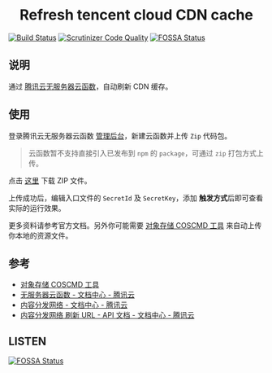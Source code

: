 <h1 align="center"> Refresh tencent cloud CDN cache </h1>

[![Build Status](https://scrutinizer-ci.com/g/godruoyi/tencent-cdn-refresh/badges/build.png?b=master)](https://travis-ci.org/godruoyi/tencent-cdn-refresh)
[![Scrutinizer Code Quality](https://scrutinizer-ci.com/g/godruoyi/tencent-cdn-refresh/badges/quality-score.png?b=master)](https://scrutinizer-ci.com/g/godruoyi/tencent-cdn-refresh/?branch=master)
[![FOSSA Status](https://app.fossa.com/api/projects/git%2Bgithub.com%2Fgodruoyi%2Ftencent-cdn-refresh.svg?type=shield)](https://app.fossa.com/projects/git%2Bgithub.com%2Fgodruoyi%2Ftencent-cdn-refresh?ref=badge_shield)


## 说明

通过 [腾讯云无服务器云函数](https://cloud.tencent.com/product/scf)，自动刷新 CDN 缓存。

## 使用

登录腾讯云无服务器云函数 [管理后台](https://console.cloud.tencent.com/scf/list/create)，新建云函数并上传 `Zip` 代码包。

> 云函数暂不支持直接引入已发布到 `npm` 的 `package`，可通过 `zip` 打包方式上传。

点击 [这里](https://github.com/godruoyi/tencent-cdn-refresh/blob/master/refreshcache.zip) 下载 ZIP 文件。

上传成功后，编辑入口文件的 `SecretId` 及 `SecretKey`，添加 **触发方式**后即可查看实际的运行效果。

更多资料请参考官方文档。另外你可能需要 [对象存储 COSCMD 工具](https://cloud.tencent.com/document/product/436/10976) 来自动上传你本地的资源文件。

## 参考

* [对象存储 COSCMD 工具](https://cloud.tencent.com/document/product/436/10976)
* [无服务器云函数 - 文档中心 - 腾讯云](https://cloud.tencent.com/document/product/583)
* [内容分发网络 - 文档中心 - 腾讯云](https://cloud.tencent.com/document/product/228)
* [内容分发网络 刷新 URL - API 文档 - 文档中心 - 腾讯云](https://cloud.tencent.com/document/product/228/3946)

## LISTEN

[![FOSSA Status](https://app.fossa.com/api/projects/git%2Bgithub.com%2Fgodruoyi%2Ftencent-cdn-refresh.svg?type=large)](https://app.fossa.com/projects/git%2Bgithub.com%2Fgodruoyi%2Ftencent-cdn-refresh?ref=badge_large)

